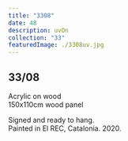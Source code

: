 ```yaml
---
title: "3308"
date: 48
description: uvOn
collection: "33"
featuredImage: ./3308uv.jpg
---
```


## 33/08

Acrylic on wood<br/>
150x110cm wood panel

Signed and ready to hang.<br/>
Painted in El REC, Catalonia. 2020.